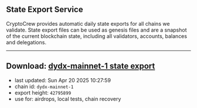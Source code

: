 ## State Export Service
CryptoCrew provides automatic daily state exports for all chains we validate. State export files can be used as genesis files and are a snapshot of the current blockchain state, including all validators, accounts, balances and delegations.

---
**Download: [dydx-mainnet-1 state export](https://dl-tyo.ccvalidators.com/SERVICE/dydx/dydx-mainnet-1_export_42795899.json)**
---

- last updated: Sun Apr 20 2025 10:27:59
- chain id: `dydx-mainnet-1`
- export height: `42795899`
- use for: airdrops, local tests, chain recovery
